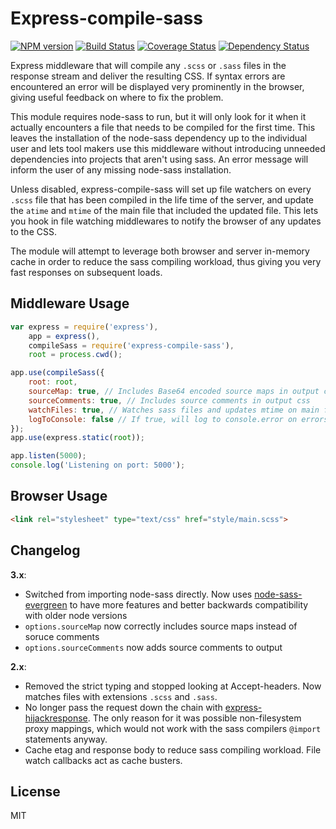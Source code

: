 Express-compile-sass
====================
[![NPM version](https://badge.fury.io/js/express-compile-sass.svg)](http://badge.fury.io/js/express-compile-sass)
[![Build Status](https://travis-ci.org/Munter/express-compile-sass.svg?branch=master)](https://travis-ci.org/Munter/express-compile-sass)
[![Coverage Status](https://coveralls.io/repos/Munter/express-compile-sass/badge.svg?branch=master)](https://coveralls.io/r/Munter/express-compile-sass?branch=master)
[![Dependency Status](https://david-dm.org/Munter/express-compile-sass.svg)](https://david-dm.org/Munter/express-compile-sass)


Express middleware that will compile any `.scss` or `.sass` files in the response stream and deliver the resulting CSS.
If syntax errors are encountered an error will be displayed very prominently in the browser, giving useful feedback on where to fix the problem.

This module requires node-sass to run, but it will only look for it when it actually encounters a file that needs to be compiled for the first time.
This leaves the installation of the node-sass dependency up to the individual user and lets tool makers use this middleware without introducing unneeded dependencies into projects that aren't using sass. An error message will inform the user of any missing node-sass installation.

Unless disabled, express-compile-sass will set up file watchers on every `.scss` file that has been compiled in the life time of the server, and update the `atime` and `mtime` of the main file that included the updated file. This lets you hook in file watching middlewares to notify the browser of any updates to the CSS.

The module will attempt to leverage both browser and server in-memory cache in order to reduce the sass compiling workload, thus giving you very fast responses on subsequent loads.

Middleware Usage
----------------
``` javascript
var express = require('express'),
    app = express(),
    compileSass = require('express-compile-sass'),
    root = process.cwd();

app.use(compileSass({
    root: root,
    sourceMap: true, // Includes Base64 encoded source maps in output css
    sourceComments: true, // Includes source comments in output css
    watchFiles: true, // Watches sass files and updates mtime on main files for each change
    logToConsole: false // If true, will log to console.error on errors
});
app.use(express.static(root));

app.listen(5000);
console.log('Listening on port: 5000');
```

Browser Usage
-------------
``` html
<link rel="stylesheet" type="text/css" href="style/main.scss">
```

Changelog
---------

**3.x**:
 - Switched from importing node-sass directly. Now uses [node-sass-evergreen](https://github.com/Munter/node-sass-evergreen) to have more features and better backwards compatibility with older node versions
 - `options.sourceMap` now correctly includes source maps instead of soruce comments
 - `options.sourceComments` now adds source comments to output

**2.x**:
 - Removed the strict typing and stopped looking at Accept-headers. Now matches files with extensions `.scss` and `.sass`.
 - No longer pass the request down the chain with [express-hijackresponse](https://github.com/papandreou/express-hijackresponse). The only reason for it was possible non-filesystem proxy mappings, which would not work with the sass compilers `@import` statements anyway.
 - Cache etag and response body to reduce sass compiling workload. File watch callbacks act as cache busters.


License
-------
MIT
